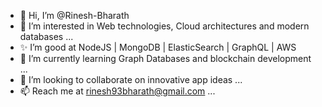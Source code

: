 - 👋 Hi, I’m @Rinesh-Bharath
- 👀 I’m interested in Web technologies, Cloud architectures and modern databases ...
- ✨ I’m good at NodeJS | MongoDB | ElasticSearch | GraphQL | AWS
- 🌱 I’m currently learning Graph Databases and blockchain development ...
- 💞️ I’m looking to collaborate on innovative app ideas ...
- 📫 Reach me at rinesh93bharath@gmail.com ...

<!---
Rinesh-Bharath/Rinesh-Bharath is a ✨ special ✨ repository because its `README.md` (this file) appears on your GitHub profile.
You can click the Preview link to take a look at your changes.
--->
